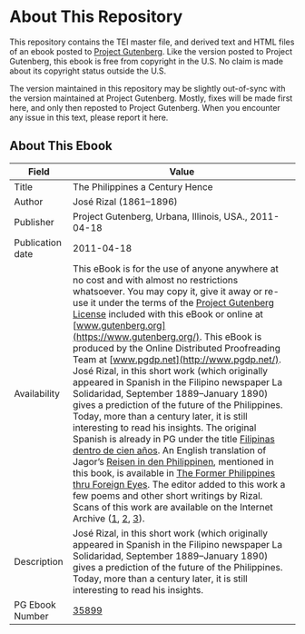 # About This Repository

This repository contains the TEI master file, and derived text and HTML files of an ebook posted to [Project Gutenberg](https://www.gutenberg.org/). Like the version posted to Project Gutenberg, this ebook is free from copyright in the U.S. No claim is made about its copyright status outside the U.S.

The version maintained in this repository may be slightly out-of-sync with the version maintained at Project Gutenberg. Mostly, fixes will be made first here, and only then reposted to Project Gutenberg. When you encounter any issue in this text, please report it here.

## About This Ebook

| Field | Value |
| ----- | ----- |
| Title | The Philippines a Century Hence |
| Author | José Rizal (1861–1896) |
| Publisher | Project Gutenberg, Urbana, Illinois, USA., 2011-04-18 |
| Publication date | 2011-04-18 |
| Availability | This eBook is for the use of anyone anywhere at no cost and with almost no restrictions whatsoever. You may copy it, give it away or re-use it under the terms of the [Project Gutenberg License](https://www.gutenberg.org/license) included with this eBook or online at [www.gutenberg.org](https://www.gutenberg.org/). This eBook is produced by the Online Distributed Proofreading Team at [www.pgdp.net](http://www.pgdp.net/). José Rizal, in this short work (which originally appeared in Spanish in the Filipino newspaper La Solidaridad, September 1889–January 1890) gives a prediction of the future of the Philippines. Today, more than a century later, it is still interesting to read his insights. The original Spanish is already in PG under the title [Filipinas dentro de cien años](pg:14839). An English translation of Jagor’s [Reisen in den Philippinen](pg:53322), mentioned in this book, is available in [The Former Philippines thru Foreign Eyes](pg:10770). The editor added to this work a few poems and other short writings by Rizal. Scans of this work are available on the Internet Archive ([1](http://www.archive.org/details/cu31924023221975), [2](http://www.archive.org/details/philippinescentu00rizauoft), [3](http://www.archive.org/details/philippinescentu00riza)). |
| Description | José Rizal, in this short work (which originally appeared in Spanish in the Filipino newspaper La Solidaridad, September 1889–January 1890) gives a prediction of the future of the Philippines. Today, more than a century later, it is still interesting to read his insights. |
| PG Ebook Number | [35899](https://www.gutenberg.org/ebooks/35899) |
